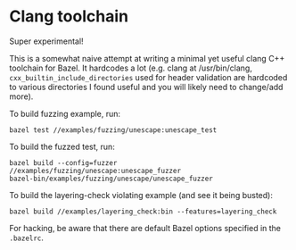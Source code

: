 # Clang toolchain

Super experimental!

This is a somewhat naive attempt at writing a minimal yet useful clang C++
toolchain for Bazel. It hardcodes a lot (e.g. clang at /usr/bin/clang,
`cxx_builtin_include_directories` used for header validation are hardcoded to
various directories I found useful and you will likely need to change/add more).

To build fuzzing example, run:

```
bazel test //examples/fuzzing/unescape:unescape_test
```

To build the fuzzed test, run:

```
bazel build --config=fuzzer //examples/fuzzing/unescape:unescape_fuzzer
bazel-bin/examples/fuzzing/unescape/unescape_fuzzer
```

To build the layering-check violating example (and see it being busted):

```
bazel build //examples/layering_check:bin --features=layering_check
```

For hacking, be aware that there are default Bazel options specified in the
`.bazelrc`.
